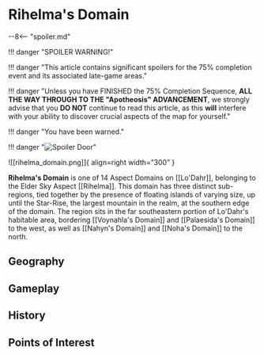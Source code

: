 # Rihelma's Domain

--8<-- "spoiler.md"

!!! danger "SPOILER WARNING!"

!!! danger "This article contains significant spoilers for the 75% completion event and its associated late-game areas."

!!! danger "Unless you have FINISHED the 75% Completion Sequence, **ALL THE WAY THROUGH TO THE "Apotheosis" ADVANCEMENT**, we strongly advise that you **DO NOT** continue to read this article, as this **will** interfere with your ability to discover crucial aspects of the map for yourself."

!!! danger "You have been warned."

!!! danger "![Spoiler Door](/assets/img/spoiler_door.png)"

![[rihelma_domain.png]]{ align=right width=”300” }

**Rihelma's Domain** is one of 14 Aspect Domains on [[Lo'Dahr]], belonging to the Elder Sky Aspect [[Rihelma]]. This domain has three distinct sub-regions, tied together by the presence of floating islands of varying size, up until the Star-Rise, the largest mountain in the realm, at the southern edge of the domain. The region sits in the far southeastern portion of Lo'Dahr's habitable area, bordering [[Voynahla's Domain]] and [[Palaesida's Domain]] to the west, as well as [[Nahyn's Domain]] and [[Noha's Domain]] to the north.

## Geography

## Gameplay

## History

## Points of Interest